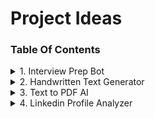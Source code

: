 # Project Ideas

### Table Of Contents

<details> 

<summary> 1. Interview Prep Bot </summary>

### [1. Interview Prep Bot](/Interview%20Prep%20Bot/Interview_Prep_BOT.md)

The Interview Prep Chatbot is an AI-powered conversational agent designed to assist job seekers in preparing for interviews by leveraging the experiences and feedback of previously hired candidates. The chatbot will provide personalized guidance, practice questions, and resources tailored to the user's desired job role, industry, and specific interview scenario.

</details>

<details> 

<summary> 2. Handwritten Text Generator </summary>

### [2. Handwritten Text Generator](/Handwritten%20Text%20Generator/Hand_Written_Text_Generator.md)

To develop an AI-powered system that can analyze handwritten notes, generate stylized text based on the user's handwriting, and create realistic-looking handwritten texts or fonts that can be used across various platforms.

</details>

<details> 

<summary> 3. Text to PDF AI </summary>

### [3. Text to PDF AI](/Text%20to%20pdf%20AI/Text_to_pdf_AI.md)

The Text to PDF AI will be an AI-powered tool designed to transform plain text or text files into professionally formatted PDF documents. It will leverage advanced natural language processing (NLP) and layout optimization techniques to enhance the visual appeal and readability of the generated PDFs. It will analyze the text structure,and will apply appropriate formatting styles, handle tables and images, and generate a professional-looking PDF output.

</details>

<details> 

<summary> 4. Linkedin Profile Analyzer </summary>

### [3. LinkedIn profile Analyzer](/LinkedIn%20Profile%20Analyser/Linkedin_Profile_Analyzer.md)

The LinkedIn Profile Analyzer would be a tool that takes a LinkedIn profile URL, analyzes the profile, and generates a detailed summary. This project would leverages web scraping and natural language processing (NLP) techniques to extract and analyze professional information from LinkedIn profiles.

</details>